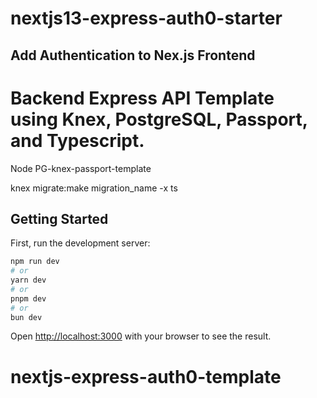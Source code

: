 # nextjs13-express-auth0-starter

## Add Authentication to Nex.js Frontend


# Backend Express API Template using Knex, PostgreSQL, Passport, and Typescript.

Node PG-knex-passport-template


knex migrate:make migration_name -x ts



## Getting Started

First, run the development server:

```bash
npm run dev
# or
yarn dev
# or
pnpm dev
# or
bun dev
```
Open [http://localhost:3000](http://localhost:3000) with your browser to see the result.
# nextjs-express-auth0-template
